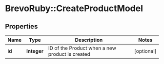# BrevoRuby::CreateProductModel

## Properties
Name | Type | Description | Notes
------------ | ------------- | ------------- | -------------
**id** | **Integer** | ID of the Product when a new product is created | [optional] 


